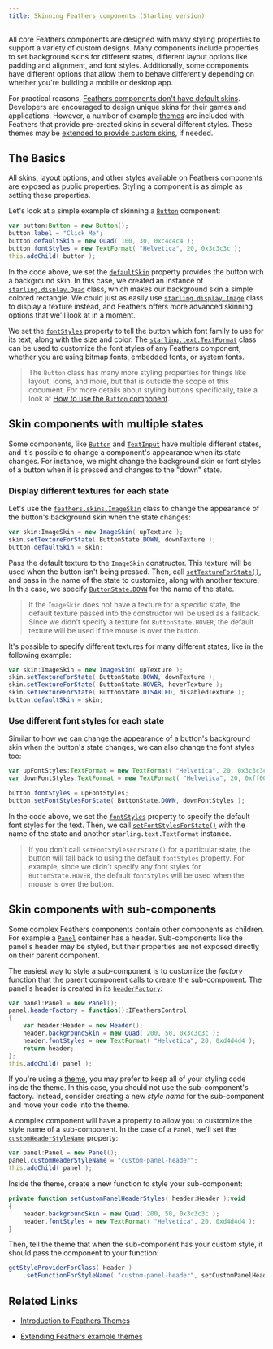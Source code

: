 ```yaml
---
title: Skinning Feathers components (Starling version)
---
```


All core Feathers components are designed with many styling properties to support a variety of custom designs. Many components include properties to set background skins for different states, different layout options like padding and alignment, and font styles. Additionally, some components have different options that allow them to behave differently depending on whether you're building a mobile or desktop app.

For practical reasons, [Feathers components don't have default skins](./faq/default-skins.md). Developers are encouraged to design unique skins for their games and applications. However, a number of example [themes](./themes.md) are included with Feathers that provide pre-created skins in several different styles. These themes may be [extended to provide custom skins](./extending-themes.md), if needed.

## The Basics

All skins, layout options, and other styles available on Feathers components are exposed as public properties. Styling a component is as simple as setting these properties.

Let's look at a simple example of skinning a [`Button`](./button.md) component:

```actionscript
var button:Button = new Button();
button.label = "Click Me";
button.defaultSkin = new Quad( 100, 30, 0xc4c4c4 );
button.fontStyles = new TextFormat( "Helvetica", 20, 0x3c3c3c );
this.addChild( button );
```

In the code above, we set the [`defaultSkin`](/api-reference/feathers/controls/BasicButton.html#defaultSkin) property provides the button with a background skin. In this case, we created an instance of [`starling.display.Quad`](http://doc.starling-framework.org/current/starling/display/Quad.html) class, which makes our background skin a simple colored rectangle. We could just as easily use [`starling.display.Image`](http://doc.starling-framework.org/current/starling/display/Image.html) class to display a texture instead, and Feathers offers more advanced skinning options that we'll look at in a moment.

We set the [`fontStyles`](/api-reference/feathers/controls/Button.html#fontStyles) property to tell the button which font family to use for its text, along with the size and color. The [`starling.text.TextFormat`](http://doc.starling-framework.org/current/starling/text/TextFormat.html) class can be used to customize the font styles of any Feathers component, whether you are using bitmap fonts, embedded fonts, or system fonts.

> The `Button` class has many more styling properties for things like layout, icons, and more, but that is outside the scope of this document. For more details about styling buttons specifically, take a look at [How to use the `Button` component](./button.md).

## Skin components with multiple states

Some components, like [`Button`](./button.md) and [`TextInput`](./text-input.md) have multiple different states, and it's possible to change a component's appearance when its state changes. For instance, we might change the background skin or font styles of a button when it is pressed and changes to the "down" state.

### Display different textures for each state

Let's use the [`feathers.skins.ImageSkin`](/api-reference/feathers/skins/ImageSkin.html) class to change the appearance of the button's background skin when the state changes:

```actionscript
var skin:ImageSkin = new ImageSkin( upTexture );
skin.setTextureForState( ButtonState.DOWN, downTexture );
button.defaultSkin = skin;
```

Pass the default texture to the `ImageSkin` constructor. This texture will be used when the button isn't being pressed. Then, call [`setTextureForState()`](</api-reference/feathers/skins/ImageSkin.html#setTextureForState()>), and pass in the name of the state to customize, along with another texture. In this case, we specify [`ButtonState.DOWN`](/api-reference/feathers/controls/ButtonState.html#DOWN) for the name of the state.

> If the `ImageSkin` does not have a texture for a specific state, the default texture passed into the constructor will be used as a fallback. Since we didn't specify a texture for `ButtonState.HOVER`, the default texture will be used if the mouse is over the button.

It's possible to specify different textures for many different states, like in the following example:

```actionscript
var skin:ImageSkin = new ImageSkin( upTexture );
skin.setTextureForState( ButtonState.DOWN, downTexture );
skin.setTextureForState( ButtonState.HOVER, hoverTexture );
skin.setTextureForState( ButtonState.DISABLED, disabledTexture );
button.defaultSkin = skin;
```

### Use different font styles for each state

Similar to how we can change the appearance of a button's background skin when the button's state changes, we can also change the font styles too:

```actionscript
var upFontStyles:TextFormat = new TextFormat( "Helvetica", 20, 0x3c3c3c );
var downFontStyles:TextFormat = new TextFormat( "Helvetica", 20, 0xff0000 );

button.fontStyles = upFontStyles;
button.setFontStylesForState( ButtonState.DOWN, downFontStyles );
```

In the code above, we set the [`fontStyles`](/api-reference/feathers/controls/Button.html#fontStyles) property to specify the default font styles for the text. Then, we call [`setFontStylesForState()`](</api-reference/feathers/controls/Button.html#setFontStylesForState()>) with the name of the state and another `starling.text.TextFormat` instance.

> If you don't call `setFontStylesForState()` for a particular state, the button will fall back to using the default `fontStyles` property. For example, since we didn't specify any font styles for `ButtonState.HOVER`, the default `fontStyles` will be used when the mouse is over the button.

## Skin components with sub-components

Some complex Feathers components contain other components as children. For example a [`Panel`](./panel.md) container has a header. Sub-components like the panel's header may be styled, but their properties are not exposed directly on their parent component.

The easiest way to style a sub-component is to customize the _factory_ function that the parent component calls to create the sub-component. The panel's header is created in its [`headerFactory`](/api-reference/feathers/controls/Panel.html#headerFactory):

```actionscript
var panel:Panel = new Panel();
panel.headerFactory = function():IFeathersControl
{
    var header:Header = new Header();
    header.backgroundSkin = new Quad( 200, 50, 0x3c3c3c );
    header.fontStyles = new TextFormat( "Helvetica", 20, 0xd4d4d4 );
    return header;
};
this.addChild( panel );
```

If you're using a [theme](./themes.md), you may prefer to keep all of your styling code inside the theme. In this case, you should not use the sub-component's factory. Instead, consider creating a new _style name_ for the sub-component and move your code into the theme.

A complex component will have a property to allow you to customize the style name of a sub-component. In the case of a `Panel`, we'll set the [`customHeaderStyleName`](/api-reference/feathers/controls/Panel.html#customHeaderStyleName) property:

```actionscript
var panel:Panel = new Panel();
panel.customHeaderStyleName = "custom-panel-header";
this.addChild( panel );
```

Inside the theme, create a new function to style your sub-component:

```actionscript
private function setCustomPanelHeaderStyles( header:Header ):void
{
    header.backgroundSkin = new Quad( 200, 50, 0x3c3c3c );
    header.fontStyles = new TextFormat( "Helvetica", 20, 0xd4d4d4 );
}
```

Then, tell the theme that when the sub-component has your custom style, it should pass the component to your function:

```actionscript
getStyleProviderForClass( Header )
    .setFunctionForStyleName( "custom-panel-header", setCustomPanelHeaderStyles );
```

## Related Links

- [Introduction to Feathers Themes](./themes.md)

- [Extending Feathers example themes](./extending-themes.md)
